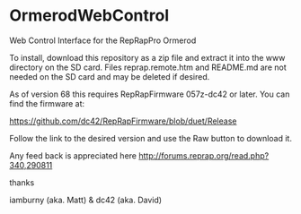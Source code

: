 OrmerodWebControl
=================

Web Control Interface for the RepRapPro Ormerod

To install, download this repository as a zip file and extract it into the www directory on the SD card. Files reprap.remote.htm and README.md are not needed on the SD card and may be deleted if desired.

As of version 68 this requires RepRapFirmware 057z-dc42 or later. You can find the firmware at:

https://github.com/dc42/RepRapFirmware/blob/duet/Release

Follow the link to the desired version and use the Raw button to download it.

Any feed back is appreciated here http://forums.reprap.org/read.php?340,290811

thanks

iamburny (aka. Matt) & dc42 (aka. David)
